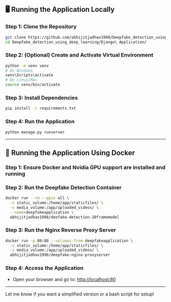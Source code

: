 

## 🖥️ Running the Application **Locally**

### Step 1: Clone the Repository

```bash
git clone https://github.com/abhijitjadhav1998/Deepfake_detection_using_deep_learning.git
cd Deepfake_detection_using_deep_learning/Django\ Application/
```

### Step 2: (Optional) Create and Activate Virtual Environment

```bash
python -m venv venv
# On Windows
venv\Scripts\activate
# On Linux/Mac
source venv/bin/activate
```

### Step 3: Install Dependencies

```bash
pip install -r requirements.txt
```



### Step 4: Run the Application

```bash
python manage.py runserver
```

---

## 🐳 Running the Application Using **Docker**

### Step 1: Ensure Docker and Nvidia GPU support are installed and running

### Step 2: Run the Deepfake Detection Container

```bash
docker run --rm --gpus all \
  -v static_volume:/home/app/staticfiles/ \
  -v media_volume:/app/uploaded_videos/ \
  --name=deepfakeapplication \
  abhijitjadhav1998/deefake-detection-20framemodel
```

### Step 3: Run the Nginx Reverse Proxy Server

```bash
docker run -p 80:80 --volumes-from deepfakeapplication \
  -v static_volume:/home/app/staticfiles/ \
  -v media_volume:/app/uploaded_videos/ \
  abhijitjadhav1998/deepfake-nginx-proxyserver
```

### Step 4: Access the Application

* Open your browser and go to: [http://localhost:80](http://localhost:80)

---

Let me know if you want a simplified version or a bash script for setup!

